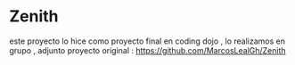 # Zenith

este proyecto lo hice como proyecto final en coding dojo , lo realizamos en grupo , adjunto proyecto original :
https://github.com/MarcosLealGh/Zenith
